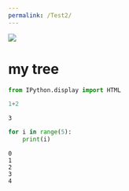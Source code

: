```yaml
---
permalink: /Test2/
---
```


<img src="http://www.arbormaxtree.com/wp-content/uploads/2014/10/Raleigh-Tree-Removal-1024x884.jpg" />

# my tree






```python
from IPython.display import HTML
```


```python
1+2
```




    3




```python
for i in range(5):
    print(i)
```

    0
    1
    2
    3
    4
    
